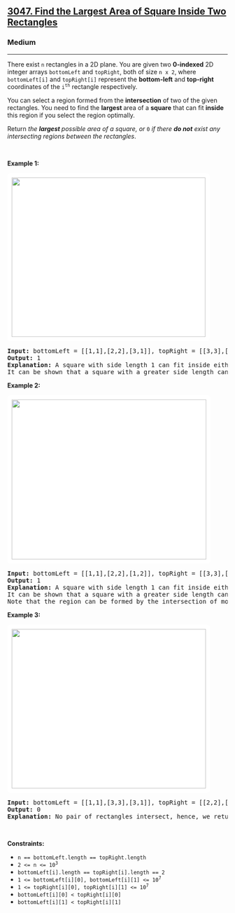 <h2><a href="https://leetcode.com/problems/find-the-largest-area-of-square-inside-two-rectangles">3047. Find the Largest Area of Square Inside Two Rectangles</a></h2><h3>Medium</h3><hr><p>There exist <code>n</code> rectangles in a 2D plane. You are given two <strong>0-indexed</strong> 2D integer arrays <code>bottomLeft</code> and <code>topRight</code>, both of size <code>n x 2</code>, where <code>bottomLeft[i]</code> and <code>topRight[i]</code> represent the <strong>bottom-left</strong> and <strong>top-right</strong> coordinates of the <code>i<sup>th</sup></code> rectangle respectively.</p>

<p>You can select a region formed from the <strong>intersection</strong> of&nbsp;two of the given rectangles. You need to find the <strong>largest </strong>area of a <strong>square</strong> that can fit <strong>inside</strong> this region if you select the region optimally.</p>

<p>Return <em>the <strong>largest </strong>possible area of a square, or </em><code>0</code><em> if there <strong>do not</strong> exist any intersecting regions between the rectangles</em>.</p>

<p>&nbsp;</p>
<p><strong class="example">Example 1:</strong></p>
<img alt="" src="https://assets.leetcode.com/uploads/2024/01/05/example12.png" style="width: 443px; height: 364px; padding: 10px; background: rgb(255, 255, 255); border-radius: 0.5rem;" />
<pre>
<strong>Input:</strong> bottomLeft = [[1,1],[2,2],[3,1]], topRight = [[3,3],[4,4],[6,6]]
<strong>Output:</strong> 1
<strong>Explanation:</strong> A square with side length 1 can fit inside either the intersecting region of rectangle 0 and rectangle 1, or the intersecting region of rectangle 1 and rectangle 2. Hence the largest area is side * side which is 1 * 1 == 1.
It can be shown that a square with a greater side length can not fit inside any intersecting region.
</pre>

<p><strong class="example">Example 2:</strong></p>
<img alt="" src="https://assets.leetcode.com/uploads/2024/01/04/rectanglesexample2.png" style="padding: 10px; background: rgb(255, 255, 255); border-radius: 0.5rem; width: 445px; height: 365px;" />
<pre>
<strong>Input:</strong> bottomLeft = [[1,1],[2,2],[1,2]], topRight = [[3,3],[4,4],[3,4]]
<strong>Output:</strong> 1
<strong>Explanation:</strong> A square with side length 1 can fit inside either the intersecting region of rectangle 0 and rectangle 1, the intersecting region of rectangle 1 and rectangle 2, or the intersection region of all 3 rectangles. Hence the largest area is side * side which is 1 * 1 == 1.
It can be shown that a square with a greater side length can not fit inside any intersecting region.
Note that the region can be formed by the intersection of more than 2 rectangles.
</pre>

<p><strong class="example">Example 3:</strong></p>
<img alt="" src="https://assets.leetcode.com/uploads/2024/01/04/rectanglesexample3.png" style="padding: 10px; background: rgb(255, 255, 255); border-radius: 0.5rem; width: 444px; height: 364px;" />
<pre>
<strong>Input:</strong> bottomLeft = [[1,1],[3,3],[3,1]], topRight = [[2,2],[4,4],[4,2]]
<strong>Output:</strong> 0
<strong>Explanation:</strong> No pair of rectangles intersect, hence, we return 0.
</pre>

<p>&nbsp;</p>
<p><strong>Constraints:</strong></p>

<ul>
	<li><code>n == bottomLeft.length == topRight.length</code></li>
	<li><code>2 &lt;= n &lt;= 10<sup>3</sup></code></li>
	<li><code>bottomLeft[i].length == topRight[i].length == 2</code></li>
	<li><code>1 &lt;= bottomLeft[i][0], bottomLeft[i][1] &lt;= 10<sup>7</sup></code></li>
	<li><code>1 &lt;= topRight[i][0], topRight[i][1] &lt;= 10<sup>7</sup></code></li>
	<li><code>bottomLeft[i][0] &lt; topRight[i][0]</code></li>
	<li><code>bottomLeft[i][1] &lt; topRight[i][1]</code></li>
</ul>
